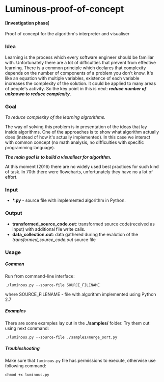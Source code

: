 # Luminous-proof-of-concept
#### [Investigation phase]

Proof of concept for the algorithm's interpreter and visualiser

### Idea

Learning is the process which every software engineer should be familiar with. Unfortunately there are a lot of difficulties that prevent from effective learning. There is a common principle which declares that complexity depends on the number of components of a problem you don't know. It's like an equation with multiple variables, existence of each variable increases the complexity of the solution. It could be applied to many areas of people's activity. So the key point in this is next: ***reduce number of unknown to reduce complexity.***

### Goal

*To reduce complexity of the learning algrorithms.*

The way of solving this problem is in presentation of the ideas that lay inside algorithms.
One of the approaches is to show what algorithm actually does (instead of how it's actually implemented). In this case we interact with common concept (no math analysis, no difficulties with specific programming language).

***The main goal is to build a visualiser for algorithm.***

At this moment (2016) there are no widely used best practices for such kind of task. In 70th there were flowcharts, unfortunately they have no a lot of effort. 

### Input

- **\*.py** - source file with implemented algorithm in Python.


### Output

- **transformed_source_code.out**: transformed source code(received as input) with additional file write calls.
- **data_collection.out**: data gathered during the evalution of the *transformed_source_code.out* source file

### Usage

##### Common

Run from command-line interface:

`./luminous.py --source-file SOURCE_FILENAME`

where SOURCE_FILENAME - file with algorithm implemented using Python 2.7

##### Examples

There are some examples lay out in the **./samples/** folder. Try them out using next command:

`./luminous.py --source-file ./samples/merge_sort.py`

##### Troubleshooting

Make sure that `luminous.py` file has permissions to execute, otherwise use following command:

`chmod +x luminous.py`


